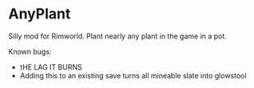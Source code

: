 # AnyPlant
Silly mod for Rimworld. Plant nearly any plant in the game in a pot.

Known bugs:

- tHE LAG IT BURNS
- Adding this to an existing save turns all mineable slate into glowstool
